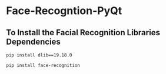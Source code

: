 # Face-Recogntion-PyQt

## To Install the Facial Recognition Libraries Dependencies

```pip install dlib==19.18.0```

```pip install face-recognition```
